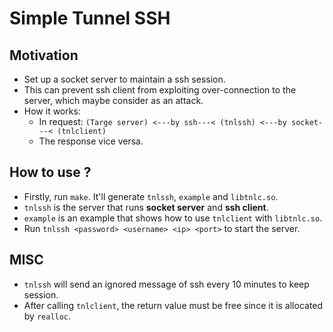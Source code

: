 # Simple Tunnel SSH
## Motivation
* Set up a socket server to maintain a ssh session.
* This can prevent ssh client from exploiting over-connection to the server, which maybe consider as an attack.
* How it works:
  * In request: `(Targe server) <---by ssh---< (tnlssh) <---by socket---< (tnlclient)`
  * The response vice versa.

## How to use ?
* Firstly, run `make`. It'll generate `tnlssh`, `example` and `libtnlc.so`.
* `tnlssh` is the server that runs **socket server** and **ssh client**.
* `example` is an example that shows how to use `tnlclient` with `libtnlc.so`.
* Run `tnlssh <password> <username> <ip> <port>` to start the server.

## MISC
* `tnlssh` will send an ignored message of ssh every 10 minutes to keep session.
* After calling `tnlclient`, the return value must be free since it is allocated by `realloc`.
